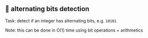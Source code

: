 ## :wrench: alternating bits detection

Task: detect if an integer has alternating bits, e.g. `10101`

Note: this can be done in O(1) time using bit operations + arithmetics
